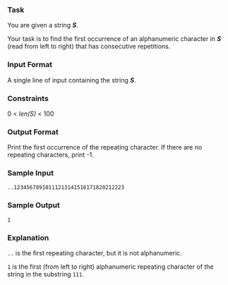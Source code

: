 ### Task

You are given a string ***S***. 

Your task is to find the first occurrence of an alphanumeric character in ***S*** (read from left to right) that has consecutive repetitions.

### Input Format

A single line of input containing the string ***S***.

### Constraints

0 < *len(S)* < 100

### Output Format

Print the first occurrence of the repeating character. If there are no repeating characters, print -1.

### Sample Input
```
..12345678910111213141516171820212223
```
### Sample Output
```
1
```
### Explanation

```..``` is the first repeating character, but it is not alphanumeric. 

```1``` is the first (from left to right) alphanumeric repeating character of the string in the substring ```111```.
